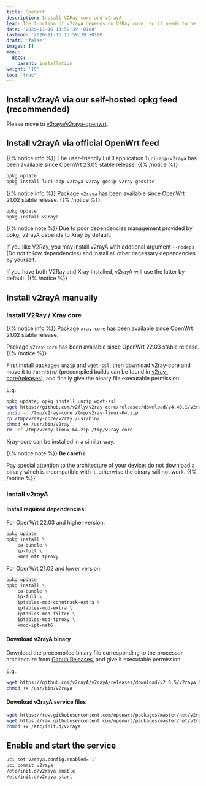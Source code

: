 ```yaml
---
title: OpenWrt
description: Install V2Ray core and v2rayA
lead: The function of v2rayA depends on V2Ray core, so it needs to be installed firstly.
date: '2020-11-16 13:59:39 +0100'
lastmod: '2020-11-16 13:59:39 +0100'
draft: 'false'
images: []
menu:
  docs:
    parent: installation
weight: '15'
toc: 'true'
---
```


## Install v2rayA via our self-hosted opkg feed (recommended)

Please move to [v2raya/v2raya-openwrt](https://github.com/v2raya/v2raya-openwrt).

## Install v2rayA via official OpenWrt feed

{{% notice info %}}
The user-friendly LuCI application `luci-app-v2raya` has been available since OpenWrt 23.05 stable release.
{{% /notice %}}

```bash
opkg update
opkg install luci-app-v2raya v2ray-geoip v2ray-geosite
```

{{% notice info %}}
Package `v2raya` has been available since OpenWrt 21.02 stable release.
{{% /notice %}}

```bash
opkg update
opkg install v2raya
```

{{% notice note %}}
Due to poor dependencies management provided by opkg, v2rayA depends to Xray by default.

If you like V2Ray, you may install v2rayA with addtional argument `--nodeps` (Do not follow dependencies) and install all other necessary dependencies by yourself.

If you have both V2Ray and Xray installed, v2rayA will use the latter by default.
{{% /notice %}}

## Install v2rayA manually

### Install V2Ray / Xray core

{{% notice info %}}
Package `xray-core` has been available since OpenWrt 21.02 stable release.

Package `v2ray-core` has been available since OpenWrt 22.03 stable release.
{{% /notice %}}

First install packages `unzip` and `wget-ssl`, then download v2ray-core and move it to `/usr/bin/` \(precompiled builds can be found in [v2ray-core/releases](https://github.com/v2fly/v2ray-core/releases)\), and finally give the binary file executable permission.

E.g:

```bash
opkg update; opkg install unzip wget-ssl
wget https://github.com/v2fly/v2ray-core/releases/download/v4.40.1/v2ray-linux-64.zip -P /tmp
unzip -d /tmp/v2ray-core /tmp/v2ray-linux-64.zip
cp /tmp/v2ray-core/v2ray /usr/bin/
chmod +x /usr/bin/v2ray
rm -rf /tmp/v2ray-linux-64.zip /tmp/v2ray-core
```

Xray-core can be installed in a similar way.

{{% notice note %}} **Be careful**

Pay special attention to the architecture of your device: do not download a binary which is incompatible with it, otherwise the binary will not work.
{{% /notice %}}

### Install v2rayA

#### Install required dependencies:

For OpenWrt 22.03 and higher version:

```bash
opkg update
opkg install \
    ca-bundle \
    ip-full \
    kmod-nft-tproxy
```

For OpenWrt 21.02 and lower version:

```bash
opkg update
opkg install \
    ca-bundle \
    ip-full \
    iptables-mod-conntrack-extra \
    iptables-mod-extra \
    iptables-mod-filter \
    iptables-mod-tproxy \
    kmod-ipt-nat6
```

#### Download v2rayA binary

Download the precompiled binary file corresponding to the processor architecture from [Github Releases](https://github.com/v2rayA/v2rayA/releases), and give it executable permission.

E.g.:

```bash
wget https://github.com/v2rayA/v2rayA/releases/download/v2.0.5/v2raya_linux_x64_2.0.5 -O /usr/bin/v2raya
chmod +x /usr/bin/v2raya
```

#### Download v2rayA service files

```bash
wget https://raw.githubusercontent.com/openwrt/packages/master/net/v2raya/files/v2raya.config -O /etc/config/v2raya
wget https://raw.githubusercontent.com/openwrt/packages/master/net/v2raya/files/v2raya.init -O /etc/init.d/v2raya
chmod +x /etc/init.d/v2raya
```

## Enable and start the service

```bash
uci set v2raya.config.enabled='1'
uci commit v2raya
/etc/init.d/v2raya enable
/etc/init.d/v2raya start
```

